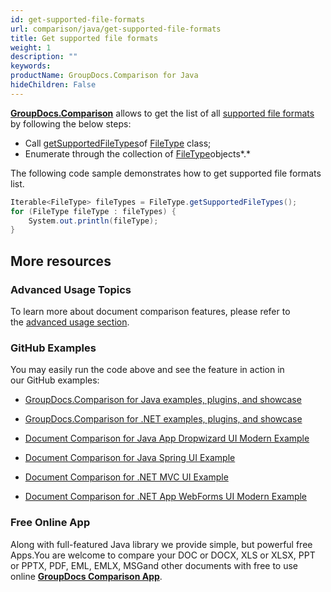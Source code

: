 ```yaml
---
id: get-supported-file-formats
url: comparison/java/get-supported-file-formats
title: Get supported file formats
weight: 1
description: ""
keywords: 
productName: GroupDocs.Comparison for Java
hideChildren: False
---
```

**[GroupDocs.Comparison](https://products.groupdocs.com/comparison/java)** allows to get the list of all [supported file formats](Supported%2BDocument%2BFormats.html) by following the below steps:

*   Call [getSupportedFileTypes](https://apireference.groupdocs.com/comparison/java/com.groupdocs.comparison.result/FileType#getSupportedFileTypes())of [FileType](https://apireference.groupdocs.com/comparison/java/com.groupdocs.comparison.result/FileType) class;
*   Enumerate through the collection of [FileType](https://apireference.groupdocs.com/comparison/java/com.groupdocs.comparison.result/FileType)objects*.*

The following code sample demonstrates how to get supported file formats list.

```csharp
Iterable<FileType> fileTypes = FileType.getSupportedFileTypes();
for (FileType fileType : fileTypes) {
    System.out.println(fileType);
}
```

## More resources

### Advanced Usage Topics

To learn more about document comparison features, please refer to the [advanced usage section](Advanced%2BUsage.html).

### GitHub Examples

You may easily run the code above and see the feature in action in our GitHub examples:

*   [GroupDocs.Comparison for Java examples, plugins, and showcase](https://github.com/groupdocs-comparison/GroupDocs.Comparison-for-Java)
    
*   [GroupDocs.Comparison for .NET examples, plugins, and showcase](https://github.com/groupdocs-comparison/GroupDocs.Comparison-for-.NET)
    
*   [Document Comparison for Java App Dropwizard UI Modern Example](https://github.com/groupdocs-comparison/GroupDocs.Comparison-for-Java-Dropwizard)
    
*   [Document Comparison for Java Spring UI Example](https://github.com/groupdocs-comparison/GroupDocs.Comparison-for-Java-Spring)
*   [Document Comparison for .NET MVC UI Example](https://github.com/groupdocs-comparison/GroupDocs.Comparison-for-.NET-MVC)
    
*   [Document Comparison for .NET App WebForms UI Modern Example](https://github.com/groupdocs-comparison/GroupDocs.Comparison-for-.NET-WebForms)
    

### Free Online App

Along with full-featured Java library we provide simple, but powerful free Apps.You are welcome to compare your DOC or DOCX, XLS or XLSX, PPT or PPTX, PDF, EML, EMLX, MSGand other documents with free to use online **[GroupDocs Comparison App](https://products.groupdocs.app/comparison)**.
